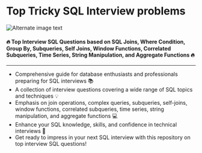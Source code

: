 # Top Tricky SQL Interview problems 

![Alternate image text](https://s3.studytonight.com/curious/uploads/pictures/1633766005-112478.jpg)

#### 🔥 Top Interview SQL Questions based on SQL Joins, Where Condition, Group By, Subqueries, Self Joins, Window Functions, Correlated Subqueries, Time Series, String Manipulation, and Aggregate Functions 🔥

--- 
- Comprehensive guide for database enthusiasts and professionals preparing for SQL interviews 📚
- A collection of interview questions covering a wide range of SQL topics and techniques 💡
- Emphasis on join operations, complex queries, subqueries, self-joins, window functions, correlated subqueries, time series, string manipulation, and aggregate functions 💻
- Enhance your SQL knowledge, skills, and confidence in technical interviews 💪
- Get ready to impress in your next SQL interview with this repository on top interview SQL questions! 


